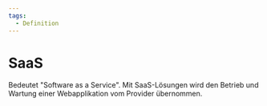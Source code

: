 ```yaml
---
tags:
  - Definition
---
```


# SaaS

Bedeutet "Software as a Service". Mit SaaS-Lösungen wird den Betrieb und Wartung einer Webapplikation vom Provider übernommen.
